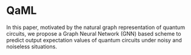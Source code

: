 # QaML
In this paper, motivated by the natural graph representation of quantum circuits, we propose a Graph Neural Network (GNN) based scheme to predict output expectation values of quantum circuits under noisy and noiseless situations.
